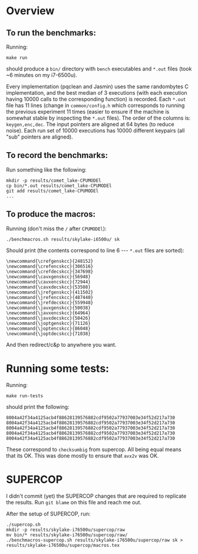 # Overview

## To run the benchmarks:

Running:

```
make run
```

should produce a `bin/` directory with `bench` executables and `*.out` files (took ~6 minutes on my i7-6500u).

Every implementation (pqclean and Jasmin) uses the same randombytes C implementation, and the best median of 3 executions (with each execution having 10000 calls to the corresponding function) is recorded. Each `*.out` file has 11 lines (change in `common/config.h` which corresponds to running the previous experiment 11 times (easier to ensure if the machine is somewhat stable by inspecting the `*.out` files). The order of the columns is: `keygen,enc,dec`. The input pointers are aligned at 64 bytes (to reduce noise). Each run set of 10000 executions has 10000 different keypairs (all "sub" pointers are aligned).

## To record the benchmarks:

Run something like the following:

```
mkdir -p results/comet_lake-CPUMODEl
cp bin/*.out results/comet_lake-CPUMODEl
git add results/comet_lake-CPUMODEl
...
```

## To produce the macros:

Running (don't miss the `/` after `CPUMODEl`):

```
./benchmacros.sh results/skylake-i6500u/ sk
```

Should print (the contents correspond to line 6 --- `*.out` files are sorted):

```
\newcommand{\crefgenskcc}{248152}
\newcommand{\crefencskcc}{306516}
\newcommand{\crefdecskcc}{347698}
\newcommand{\cavxgenskcc}{56948}
\newcommand{\cavxencskcc}{72944}
\newcommand{\cavxdecskcc}{53508}
\newcommand{\jrefgenskcc}{411502}
\newcommand{\jrefencskcc}{487440}
\newcommand{\jrefdecskcc}{559948}
\newcommand{\javxgenskcc}{50038}
\newcommand{\javxencskcc}{64964}
\newcommand{\javxdecskcc}{50426}
\newcommand{\joptgenskcc}{71126}
\newcommand{\joptencskcc}{86048}
\newcommand{\joptdecskcc}{71038}
```

And then redirect/c&p to anywhere you want.

# Running some tests:

Running:

```
make run-tests
```

should print the following:

```
8004a42f34a4125acb4f88628139576882cdf9502a77937003e34f52d217a730
8004a42f34a4125acb4f88628139576882cdf9502a77937003e34f52d217a730
8004a42f34a4125acb4f88628139576882cdf9502a77937003e34f52d217a730
8004a42f34a4125acb4f88628139576882cdf9502a77937003e34f52d217a730
8004a42f34a4125acb4f88628139576882cdf9502a77937003e34f52d217a730
```

These correspond to `checksumbig` from supercop. All being equal means that its OK. This was done mostly to ensure that `avx2v` was OK.

# SUPERCOP

I didn't commit (yet) the SUPERCOP changes that are required to replicate the results. Run `git blame` on this file and reach me out.

After the setup of SUPERCOP, run:

```
./supercop.sh
mkdir -p results/skylake-i76500u/supercop/raw 
mv bin/* results/skylake-i76500u/supercop/raw/
./benchmacros-supercop.sh results/skylake-i76500u/supercop/raw sk > results/skylake-i76500u/supercop/macros.tex
```


